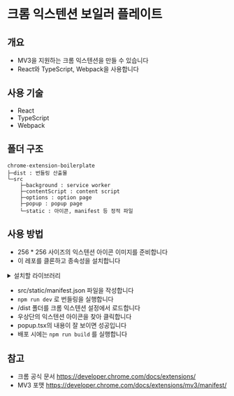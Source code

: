 # 크롬 익스텐션 보일러 플레이트
## 개요
- MV3을 지원하는 크롬 익스텐션을 만들 수 있습니다
- React와 TypeScript, Webpack을 사용합니다

## 사용 기술
- React
- TypeScript
- Webpack

## 폴더 구조
```
chrome-extension-boilerplate
├─dist : 번들링 산출물
└─src
    ├─background : service worker
    ├─contentScript : content script
    ├─options : option page
    ├─popup : popup page
    └─static : 아이콘, manifest 등 정적 파일

```

## 사용 방법
- 256 * 256 사이즈의 익스텐션 아이콘 이미지를 준비합니다
- 이 레포를 클론하고 종속성을 설치합니다

<details>
	<summary>설치할 라이브러리</summary>

### dependencies
> npm i
- React : react react-dom

### devDependencies
> npm i -D
- ESLint : eslint
- Prettier : prettier eslint-config-prettier eslint-plugin-prettier
- TypeScript : typescript
- SCSS : sass
- webpack : webpack webpack-cli webpack-merge
	html-webpack-plugin sass-loader style-loader ts-loader css-loader
	clean-webpack-plugin copy-webpack-plugin

</details>

- src/static/manifest.json 파일을 작성합니다
- `npm run dev` 로 번들링을 실행합니다
- /dist 폴더를 크롬 익스텐션 설정에서 로드합니다
- 우상단의 익스텐션 아이콘을 찾아 클릭합니다
- popup.tsx의 내용이 잘 보이면 성공입니다
- 배포 시에는 `npm run build` 를 실행합니다

## 참고
- 크롬 공식 문서 https://developer.chrome.com/docs/extensions/
- MV3 포맷 https://developer.chrome.com/docs/extensions/mv3/manifest/
